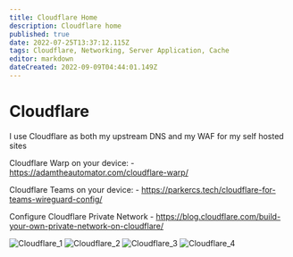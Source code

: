 ```yaml
---
title: Cloudflare Home
description: Cloudflare home
published: true
date: 2022-07-25T13:37:12.115Z
tags: Cloudflare, Networking, Server Application, Cache
editor: markdown
dateCreated: 2022-09-09T04:44:01.149Z
---
```

# Cloudflare
I use Cloudflare as both my upstream DNS and my WAF for my self hosted sites

Cloudflare Warp on your device:
	- https://adamtheautomator.com/cloudflare-warp/
	
Cloudflare Teams on your device:
	- https://parkercs.tech/cloudflare-for-teams-wireguard-config/

Configure Cloudflare Private Network
	- https://blog.cloudflare.com/build-your-own-private-network-on-cloudflare/

![Cloudflare_1](https://user-images.githubusercontent.com/12887622/134787420-36f28a4a-4f43-46f0-a4fe-870e005afffc.JPG)
![Cloudflare_2](https://user-images.githubusercontent.com/12887622/134787416-1fd6f4ae-4d47-4a16-8d75-1018641ff3a3.JPG)
![Cloudflare_3](https://user-images.githubusercontent.com/12887622/134787418-a87f8c69-5c10-45d1-8966-18eb67400ce6.JPG)
![Cloudflare_4](https://user-images.githubusercontent.com/12887622/134787419-a7d58ab9-e931-41b9-ac46-5bc25217d4f0.JPG)
